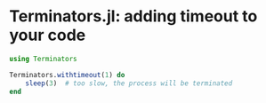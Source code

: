 # Terminators.jl: adding timeout to your code

```julia
using Terminators

Terminators.withtimeout(1) do
    sleep(3)  # too slow, the process will be terminated
end
```

